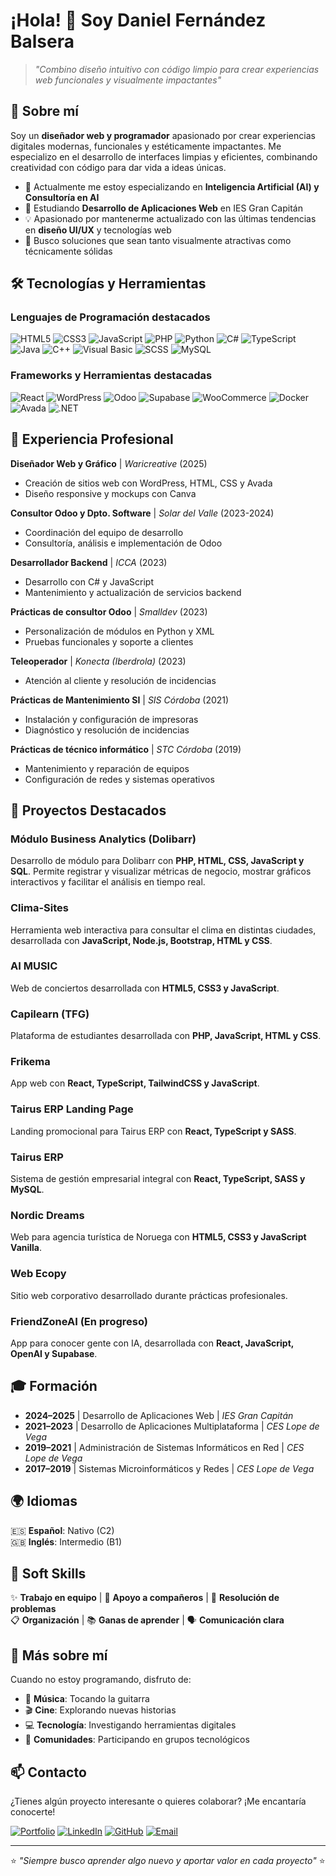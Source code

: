 # ¡Hola! 👋 Soy Daniel Fernández Balsera

> *"Combino diseño intuitivo con código limpio para crear experiencias web funcionales y visualmente impactantes"*

## 🚀 Sobre mí

Soy un **diseñador web y programador** apasionado por crear experiencias digitales modernas, funcionales y estéticamente impactantes. Me especializo en el desarrollo de interfaces limpias y eficientes, combinando creatividad con código para dar vida a ideas únicas.

- 🔭 Actualmente me estoy especializando en **Inteligencia Artificial (AI) y Consultoría en AI**
- 🌱 Estudiando **Desarrollo de Aplicaciones Web** en IES Gran Capitán
- 💡 Apasionado por mantenerme actualizado con las últimas tendencias en **diseño UI/UX** y tecnologías web
- 🎯 Busco soluciones que sean tanto visualmente atractivas como técnicamente sólidas

## 🛠️ Tecnologías y Herramientas

### Lenguajes de Programación destacados
![HTML5](https://img.shields.io/badge/-HTML5-E34F26?style=flat&logo=html5&logoColor=white)
![CSS3](https://img.shields.io/badge/-CSS3-1572B6?style=flat&logo=css3&logoColor=white)
![JavaScript](https://img.shields.io/badge/-JavaScript-F7DF1E?style=flat&logo=javascript&logoColor=black)
![PHP](https://img.shields.io/badge/-PHP-777BB4?style=flat&logo=php&logoColor=white)
![Python](https://img.shields.io/badge/-Python-3776AB?style=flat&logo=python&logoColor=white)
![C#](https://img.shields.io/badge/-C%23-239120?style=flat&logo=c-sharp&logoColor=white)
![TypeScript](https://img.shields.io/badge/-TypeScript-3178C6?style=flat&logo=typescript&logoColor=white)
![Java](https://img.shields.io/badge/-Java-007396?style=flat&logo=java&logoColor=white)
![C++](https://img.shields.io/badge/-C++-00599C?style=flat&logo=c%2B%2B&logoColor=white)
![Visual Basic](https://img.shields.io/badge/-Visual%20Basic-5C2D91?style=flat&logo=visual-basic&logoColor=white)
![SCSS](https://img.shields.io/badge/-SCSS-CC6699?style=flat&logo=sass&logoColor=white)
![MySQL](https://img.shields.io/badge/-MySQL-4479A1?style=flat&logo=mysql&logoColor=white)

### Frameworks y Herramientas destacadas
![React](https://img.shields.io/badge/-React-61DAFB?style=flat&logo=react&logoColor=black)
![WordPress](https://img.shields.io/badge/-WordPress-21759B?style=flat&logo=wordpress&logoColor=white)
![Odoo](https://img.shields.io/badge/-Odoo-714B67?style=flat&logo=odoo&logoColor=white)
![Supabase](https://img.shields.io/badge/-Supabase-3ECF8E?style=flat&logo=supabase&logoColor=white)
![WooCommerce](https://img.shields.io/badge/-WooCommerce-96588A?style=flat&logo=woocommerce&logoColor=white)
![Docker](https://img.shields.io/badge/-Docker-2496ED?style=flat&logo=docker&logoColor=white)
![Avada](https://img.shields.io/badge/-Avada-1A1A1A?style=flat)
![.NET](https://img.shields.io/badge/-.NET-512BD4?style=flat&logo=dotnet&logoColor=white)

## 💼 Experiencia Profesional

**Diseñador Web y Gráfico** | *Waricreative* (2025)  
- Creación de sitios web con WordPress, HTML, CSS y Avada  
- Diseño responsive y mockups con Canva

**Consultor Odoo y Dpto. Software** | *Solar del Valle* (2023-2024)  
- Coordinación del equipo de desarrollo  
- Consultoría, análisis e implementación de Odoo

**Desarrollador Backend** | *ICCA* (2023)  
- Desarrollo con C# y JavaScript  
- Mantenimiento y actualización de servicios backend

**Prácticas de consultor Odoo** | *Smalldev* (2023)  
- Personalización de módulos en Python y XML  
- Pruebas funcionales y soporte a clientes

**Teleoperador** | *Konecta (Iberdrola)* (2023)  
- Atención al cliente y resolución de incidencias

**Prácticas de Mantenimiento SI** | *SIS Córdoba* (2021)  
- Instalación y configuración de impresoras  
- Diagnóstico y resolución de incidencias

**Prácticas de técnico informático** | *STC Córdoba* (2019)  
- Mantenimiento y reparación de equipos  
- Configuración de redes y sistemas operativos

## 🎯 Proyectos Destacados

### Módulo Business Analytics (Dolibarr)
Desarrollo de módulo para Dolibarr con **PHP, HTML, CSS, JavaScript y SQL**. Permite registrar y visualizar métricas de negocio, mostrar gráficos interactivos y facilitar el análisis en tiempo real.

### Clima-Sites
Herramienta web interactiva para consultar el clima en distintas ciudades, desarrollada con **JavaScript, Node.js, Bootstrap, HTML y CSS**.

### AI MUSIC
Web de conciertos desarrollada con **HTML5, CSS3 y JavaScript**.

### Capilearn (TFG)
Plataforma de estudiantes desarrollada con **PHP, JavaScript, HTML y CSS**.

### Frikema
App web con **React, TypeScript, TailwindCSS y JavaScript**.

### Tairus ERP Landing Page
Landing promocional para Tairus ERP con **React, TypeScript y SASS**.

### Tairus ERP
Sistema de gestión empresarial integral con **React, TypeScript, SASS y MySQL**.

### Nordic Dreams
Web para agencia turística de Noruega con **HTML5, CSS3 y JavaScript Vanilla**.

### Web Ecopy
Sitio web corporativo desarrollado durante prácticas profesionales.

### FriendZoneAI (En progreso)
App para conocer gente con IA, desarrollada con **React, JavaScript, OpenAI y Supabase**.

## 🎓 Formación

- **2024–2025** | Desarrollo de Aplicaciones Web | *IES Gran Capitán*
- **2021–2023** | Desarrollo de Aplicaciones Multiplataforma | *CES Lope de Vega*
- **2019–2021** | Administración de Sistemas Informáticos en Red | *CES Lope de Vega*
- **2017–2019** | Sistemas Microinformáticos y Redes | *CES Lope de Vega*

## 🌍 Idiomas

🇪🇸 **Español**: Nativo (C2)  
🇬🇧 **Inglés**: Intermedio (B1)

## 💪 Soft Skills

✨ **Trabajo en equipo** | 🤝 **Apoyo a compañeros** | 🧩 **Resolución de problemas**  
📋 **Organización** | 📚 **Ganas de aprender** | 🗣️ **Comunicación clara**

## 🎵 Más sobre mí

Cuando no estoy programando, disfruto de:
- 🎸 **Música**: Tocando la guitarra
- 🎬 **Cine**: Explorando nuevas historias
- 💻 **Tecnología**: Investigando herramientas digitales
- 👥 **Comunidades**: Participando en grupos tecnológicos

## 📫 Contacto

¿Tienes algún proyecto interesante o quieres colaborar? ¡Me encantaría conocerte!

[![Portfolio](https://img.shields.io/badge/-Portfolio-000000?style=for-the-badge&logo=safari&logoColor=white)](https://danielbalsera.es)
[![LinkedIn](https://img.shields.io/badge/-LinkedIn-0077B5?style=for-the-badge&logo=linkedin&logoColor=white)](https://www.linkedin.com/in/daniel-fernández-balsera-03315425b)
[![GitHub](https://img.shields.io/badge/-GitHub-181717?style=for-the-badge&logo=github&logoColor=white)](https://github.com/balseradeveloper)
[![Email](https://img.shields.io/badge/-Email-D14836?style=for-the-badge&logo=gmail&logoColor=white)](mailto:balseradeveloper@gmail.com)

---

⭐️ *"Siempre busco aprender algo nuevo y aportar valor en cada proyecto"* ⭐️
